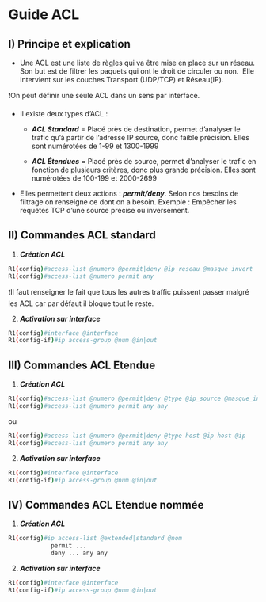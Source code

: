 # Guide ACL

## I) Principe et explication

* Une ACL est une liste de règles qui va être mise en place sur un réseau. Son but est de filtrer les paquets qui ont le droit de circuler ou non.  Elle intervient sur les couches Transport (UDP/TCP) et Réseau(IP).

❗On peut définir une seule ACL dans un sens par interface.

* Il existe deux types d’ACL : 

	-   ***ACL Standard*** = Placé près de destination, permet d’analyser le trafic qu’à partir de l’adresse IP source, donc faible précision. Elles sont numérotées de 1-99 et 1300-1999
    
	-   ***ACL Étendues*** = Placé près de source, permet d’analyser le trafic en fonction de plusieurs critères, donc plus grande précision. Elles sont numérotées de 100-199 et 2000-2699
    

* Elles permettent deux actions : ***permit/deny***. Selon nos besoins de filtrage on renseigne ce dont on a besoin. Exemple : Empêcher les requêtes TCP d’une source précise ou inversement.

## II) Commandes ACL standard

1.  ***Création ACL***
```bash
R1(config)#access-list @numero @permit|deny @ip_reseau @masque_invert  
R1(config)#access-list @numero permit any
```

❗Il faut renseigner le fait que tous les autres traffic puissent passer malgré les ACL car par défaut il bloque tout le reste.

2.  ***Activation sur interface***
```bash
R1(config)#interface @interface  
R1(config-if)#ip access-group @num @in|out
```

## III) Commandes ACL Etendue

1.  ***Création ACL***
```bash
R1(config)#access-list @numero @permit|deny @type @ip_source @masque_invert @ip_desti @masque_invert  
R1(config)#access-list @numero permit any any
```
ou
```bash
R1(config)#access-list @numero @permit|deny @type host @ip host @ip  
R1(config)#access-list @numero permit any any
```

2.  ***Activation sur interface***
```bash
R1(config)#interface @interface  
R1(config-if)#ip access-group @num @in|out
```

## IV) Commandes ACL Etendue nommée

1.  ***Création ACL***
```bash
R1(config)#ip access-list @extended|standard @nom  
			permit ...  
			deny ... any any
```

2.  ***Activation sur interface***
```bash
R1(config)#interface @interface  
R1(config-if)#ip access-group @num @in|out
```